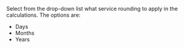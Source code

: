 Select from the drop-down list what service rounding to apply in the
calculations. The options are:

-   Days
-   Months
-   Years
